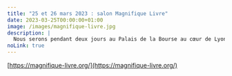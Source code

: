 ```yaml
---
title: "25 et 26 mars 2023 : salon Magnifique Livre"
date: 2023-03-25T00:00:00+01:00
image: /images/magnifique-livre.jpg
description: |
  Nous serons pendant deux jours au Palais de la Bourse au cœur de Lyon
noLink: true
---
```

[https://magnifique-livre.org/](https://magnifique-livre.org/)
